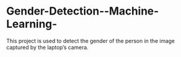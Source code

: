 # Gender-Detection--Machine-Learning-
This project is used to detect the gender of the person in the image captured by the laptop’s camera.
